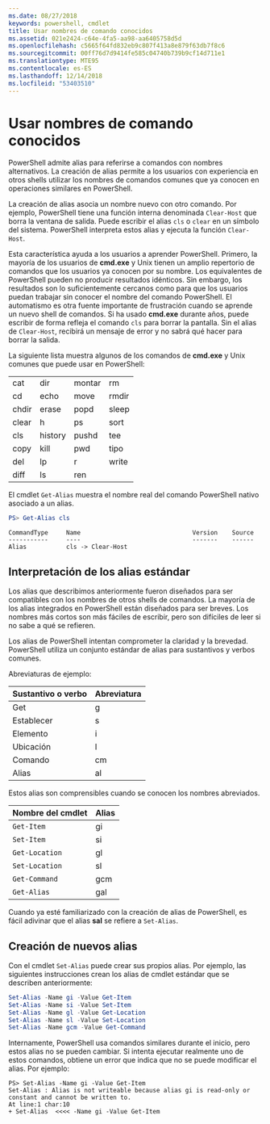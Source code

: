 ```yaml
---
ms.date: 08/27/2018
keywords: powershell, cmdlet
title: Usar nombres de comando conocidos
ms.assetid: 021e2424-c64e-4fa5-aa98-aa6405758d5d
ms.openlocfilehash: c5665f64fd832eb9c807f413a8e879f63db7f8c6
ms.sourcegitcommit: 00ff76d7d9414fe585c04740b739b9cf14d711e1
ms.translationtype: MTE95
ms.contentlocale: es-ES
ms.lasthandoff: 12/14/2018
ms.locfileid: "53403510"
---
```

# <a name="using-familiar-command-names"></a>Usar nombres de comando conocidos

PowerShell admite alias para referirse a comandos con nombres alternativos. La creación de alias permite a los usuarios con experiencia en otros shells utilizar los nombres de comandos comunes que ya conocen en operaciones similares en PowerShell.

La creación de alias asocia un nombre nuevo con otro comando. Por ejemplo, PowerShell tiene una función interna denominada `Clear-Host` que borra la ventana de salida. Puede escribir el alias `cls` o `clear` en un símbolo del sistema. PowerShell interpreta estos alias y ejecuta la función `Clear-Host`.

Esta característica ayuda a los usuarios a aprender PowerShell. Primero, la mayoría de los usuarios de **cmd.exe** y Unix tienen un amplio repertorio de comandos que los usuarios ya conocen por su nombre. Los equivalentes de PowerShell pueden no producir resultados idénticos. Sin embargo, los resultados son lo suficientemente cercanos como para que los usuarios puedan trabajar sin conocer el nombre del comando PowerShell. El automatismo es otra fuente importante de frustración cuando se aprende un nuevo shell de comandos. Si ha usado **cmd.exe** durante años, puede escribir de forma refleja el comando `cls` para borrar la pantalla. Sin el alias de `Clear-Host`, recibirá un mensaje de error y no sabrá qué hacer para borrar la salida.

La siguiente lista muestra algunos de los comandos de **cmd.exe** y Unix comunes que puede usar en PowerShell:

|||||
|-|-|-|-|
|cat|dir|montar|rm|
|cd|echo|move|rmdir|
|chdir|erase|popd|sleep|
|clear|h|ps|sort|
|cls|history|pushd|tee|
|copy|kill|pwd|tipo|
|del|lp|r|write|
|diff|ls|ren||

El cmdlet `Get-Alias` muestra el nombre real del comando PowerShell nativo asociado a un alias.

```powershell
PS> Get-Alias cls
```

```Output
CommandType     Name                               Version    Source
-----------     ----                               -------    ------
Alias           cls -> Clear-Host
```

## <a name="interpreting-standard-aliases"></a>Interpretación de los alias estándar

Los alias que describimos anteriormente fueron diseñados para ser compatibles con los nombres de otros shells de comandos.
La mayoría de los alias integrados en PowerShell están diseñados para ser breves. Los nombres más cortos son más fáciles de escribir, pero son difíciles de leer si no sabe a qué se refieren.

Los alias de PowerShell intentan comprometer la claridad y la brevedad. PowerShell utiliza un conjunto estándar de alias para sustantivos y verbos comunes.

Abreviaturas de ejemplo:

| Sustantivo o verbo | Abreviatura |
|--------------|--------------|
| Get          | g            |
| Establecer          | s            |
| Elemento         | i            |
| Ubicación     | l            |
| Comando      | cm           |
| Alias        | al           |

Estos alias son comprensibles cuando se conocen los nombres abreviados.

| Nombre del cmdlet    | Alias |
|----------------|-------|
| `Get-Item `    | gi    |
| `Set-Item`     | si    |
| `Get-Location` | gl    |
| `Set-Location` | sl    |
| `Get-Command`  | gcm   |
| `Get-Alias`    | gal   |

Cuando ya esté familiarizado con la creación de alias de PowerShell, es fácil adivinar que el alias **sal** se refiere a `Set-Alias`.

## <a name="creating-new-aliases"></a>Creación de nuevos alias

Con el cmdlet `Set-Alias` puede crear sus propios alias. Por ejemplo, las siguientes instrucciones crean los alias de cmdlet estándar que se describen anteriormente:

```powershell
Set-Alias -Name gi -Value Get-Item
Set-Alias -Name si -Value Set-Item
Set-Alias -Name gl -Value Get-Location
Set-Alias -Name sl -Value Set-Location
Set-Alias -Name gcm -Value Get-Command
```

Internamente, PowerShell usa comandos similares durante el inicio, pero estos alias no se pueden cambiar.
Si intenta ejecutar realmente uno de estos comandos, obtiene un error que indica que no se puede modificar el alias. Por ejemplo:

```
PS> Set-Alias -Name gi -Value Get-Item
Set-Alias : Alias is not writeable because alias gi is read-only or constant and cannot be written to.
At line:1 char:10
+ Set-Alias  <<<< -Name gi -Value Get-Item
```